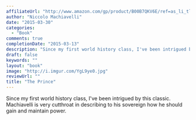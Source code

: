 ```yaml
---
affiliateUrl: "http://www.amazon.com/gp/product/B00B7QKV6E/ref=as_li_tl?ie=UTF8&camp=1789&creative=390957&creativeASIN=B00B7QKV6E&linkCode=as2&tag=jaktre-20&linkId=YCL7DSQWPGYZZT44"
author: "Niccolo Machiavelli"
date: "2015-03-30"
categories:
  - "Book"
comments: true
completionDate: "2015-03-13"
description: "Since my first world history class, I've been intrigued by this classic.  Machiavelli is very cutthroat in describing to his sovereign how he should g"
draft: false
keywords: ""
layout: "book"
image: "http://i.imgur.com/YgL9ye0.jpg"
reviewUrl: ""
title: "The Prince"
---
```


Since my first world history class, I've been intrigued by this classic.  Machiavelli is very cutthroat in describing to his sovereign how he should gain and maintain power.
